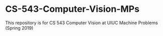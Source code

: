 # CS-543-Computer-Vision-MPs
This repository is for CS 543 Computer Vision at UIUC Machine Problems (Spring 2019)
